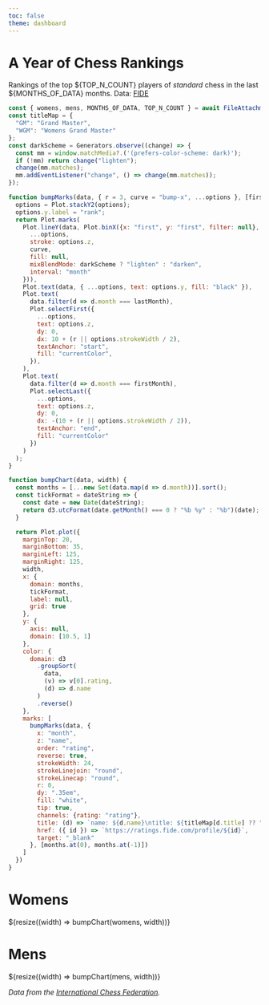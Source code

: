 ```yaml
---
toc: false
theme: dashboard
---
```


# A Year of Chess Rankings

Rankings of the top ${TOP_N_COUNT} players of _standard_ chess in the last ${MONTHS_OF_DATA} months. Data: [FIDE](https://ratings.fide.com/)

```js
const { womens, mens, MONTHS_OF_DATA, TOP_N_COUNT } = await FileAttachment("data/top-ranked-players.json").json();
const titleMap = {
  "GM": "Grand Master",
  "WGM": "Womens Grand Master"
};
const darkScheme = Generators.observe((change) => {
  const mm = window.matchMedia?.('(prefers-color-scheme: dark)');
  if (!mm) return change("lighten");
  change(mm.matches);
  mm.addEventListener("change", () => change(mm.matches));
});
```

```js
function bumpMarks(data, { r = 3, curve = "bump-x", ...options }, [firstMonth, lastMonth]) {
  options = Plot.stackY2(options);
  options.y.label = "rank";
  return Plot.marks(
    Plot.lineY(data, Plot.binX({x: "first", y: "first", filter: null}, {
      ...options,
      stroke: options.z,
      curve,
      fill: null,
      mixBlendMode: darkScheme ? "lighten" : "darken",
      interval: "month"
    })),
    Plot.text(data, { ...options, text: options.y, fill: "black" }),
    Plot.text(
      data.filter(d => d.month === lastMonth),
      Plot.selectFirst({
        ...options,
        text: options.z,
        dy: 0,
        dx: 10 + (r || options.strokeWidth / 2),
        textAnchor: "start",
        fill: "currentColor",
      }),
    ),
    Plot.text(
      data.filter(d => d.month === firstMonth),
      Plot.selectLast({
        ...options,
        text: options.z,
        dy: 0,
        dx: -(10 + (r || options.strokeWidth / 2)),
        textAnchor: "end",
        fill: "currentColor"
      })
    )
  );
}

function bumpChart(data, width) {
  const months = [...new Set(data.map(d => d.month))].sort();
  const tickFormat = dateString => {
    const date = new Date(dateString);
    return d3.utcFormat(date.getMonth() === 0 ? "%b %y" : "%b")(date);
  }

  return Plot.plot({
    marginTop: 20,
    marginBottom: 35,
    marginLeft: 125,
    marginRight: 125,
    width,
    x: {
      domain: months,
      tickFormat,
      label: null,
      grid: true
    },
    y: {
      axis: null,
      domain: [10.5, 1]
    },
    color: {
      domain: d3
        .groupSort(
          data,
          (v) => v[0].rating,
          (d) => d.name
        )
        .reverse()
    },
    marks: [
      bumpMarks(data, {
        x: "month",
        z: "name",
        order: "rating",
        reverse: true,
        strokeWidth: 24,
        strokeLinejoin: "round",
        strokeLinecap: "round",
        r: 0,
        dy: ".35em",
        fill: "white",
        tip: true,
        channels: {rating: "rating"},
        title: (d) => `name: ${d.name}\ntitle: ${titleMap[d.title] ?? ""}\nborn: ${d.born}\nrating: ${d.rating}\nfederation: ${d.federation}\nmonth: ${d3.utcFormat("%b %y")(new Date(d.month))}`,
        href: ({ id }) => `https://ratings.fide.com/profile/${id}`,
        target: "_blank"
      }, [months.at(0), months.at(-1)])
    ]
  })
}
```

<div class="grid">
  <div class="card">
    <h1>Womens</h1>
    ${resize((width) => bumpChart(womens, width))}
  </div>
  <div class="card">
    <h1>Mens</h1>
    ${resize((width) => bumpChart(mens, width))}
  </div>
</div>

_Data from the [International Chess Federation](https://ratings.fide.com/)._
